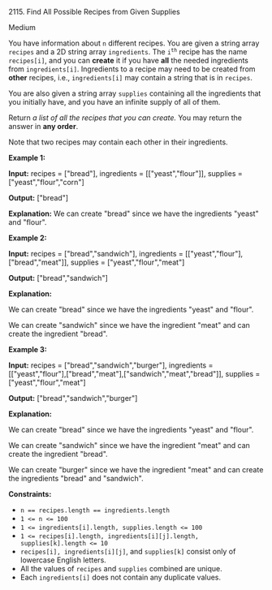 2115\. Find All Possible Recipes from Given Supplies

Medium

You have information about `n` different recipes. You are given a string array `recipes` and a 2D string array `ingredients`. The <code>i<sup>th</sup></code> recipe has the name `recipes[i]`, and you can **create** it if you have **all** the needed ingredients from `ingredients[i]`. Ingredients to a recipe may need to be created from **other** recipes, i.e., `ingredients[i]` may contain a string that is in `recipes`.

You are also given a string array `supplies` containing all the ingredients that you initially have, and you have an infinite supply of all of them.

Return _a list of all the recipes that you can create._ You may return the answer in **any order**.

Note that two recipes may contain each other in their ingredients.

**Example 1:**

**Input:** recipes = ["bread"], ingredients = [["yeast","flour"]], supplies = ["yeast","flour","corn"]

**Output:** ["bread"]

**Explanation:** We can create "bread" since we have the ingredients "yeast" and "flour".

**Example 2:**

**Input:** recipes = ["bread","sandwich"], ingredients = [["yeast","flour"],["bread","meat"]], supplies = ["yeast","flour","meat"]

**Output:** ["bread","sandwich"]

**Explanation:** 

We can create "bread" since we have the ingredients "yeast" and "flour". 

We can create "sandwich" since we have the ingredient "meat" and can create the ingredient "bread".

**Example 3:**

**Input:** recipes = ["bread","sandwich","burger"], ingredients = [["yeast","flour"],["bread","meat"],["sandwich","meat","bread"]], supplies = ["yeast","flour","meat"]

**Output:** ["bread","sandwich","burger"]

**Explanation:** 

We can create "bread" since we have the ingredients "yeast" and "flour". 

We can create "sandwich" since we have the ingredient "meat" and can create the ingredient "bread". 

We can create "burger" since we have the ingredient "meat" and can create the ingredients "bread" and "sandwich".

**Constraints:**

*   `n == recipes.length == ingredients.length`
*   `1 <= n <= 100`
*   `1 <= ingredients[i].length, supplies.length <= 100`
*   `1 <= recipes[i].length, ingredients[i][j].length, supplies[k].length <= 10`
*   `recipes[i], ingredients[i][j]`, and `supplies[k]` consist only of lowercase English letters.
*   All the values of `recipes` and `supplies` combined are unique.
*   Each `ingredients[i]` does not contain any duplicate values.
